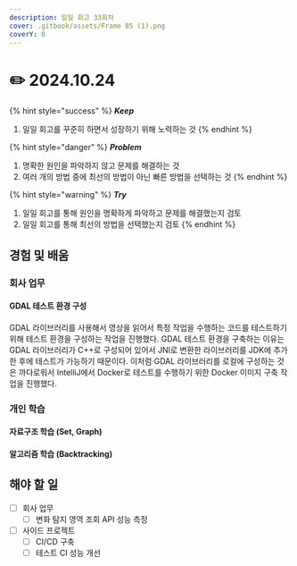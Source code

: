 ```yaml
---
description: 일일 회고 33회차
cover: .gitbook/assets/Frame 85 (1).png
coverY: 0
---
```


# ✏️ 2024.10.24

{% hint style="success" %}
_**Keep**_

1. 일일 회고를 꾸준히 하면서 성장하기 위해 노력하는 것
{% endhint %}

{% hint style="danger" %}
_**Problem**_

1. 명확한 원인을 파악하지 않고 문제를 해결하는 것
2. 여러 개의 방법 중에 최선의 방법이 아닌 빠른 방법을 선택하는 것
{% endhint %}

{% hint style="warning" %}
_**Try**_

1. 일일 회고를 통해 원인을 명확하게 파악하고 문제를 해결했는지 검토
2. 일일 회고를 통해 최선의 방법을 선택했는지 검토
{% endhint %}

## 경험 및 배움

### 회사 업무

#### GDAL 테스트 환경 구성

GDAL 라이브러리를 사용해서 영상을 읽어서 특정 작업을 수행하는 코드를 테스트하기 위해 테스트 환경을 구성하는 작업을 진행했다. GDAL 테스트 환경을 구축하는 이유는 GDAL 라이브러리가 C++로 구성되어 있어서 JNI로 변환한 라이브러리를 JDK에 추가한 후에 테스트가 가능하기 때문이다. 이처럼 GDAL 라이브러리를 로컬에 구성하는 것은 까다로워서 IntelliJ에서 Docker로 테스트를 수행하기 위한 Docker 이미지 구축 작업을 진행했다.



### 개인 학습

#### 자료구조 학습 (Set, Graph)



#### 알고리즘 학습 (Backtracking)





## 해야 할 일

* [ ] 회사 업무
  * [ ] 변화 탐지 영역 조회 API 성능 측정
* [ ] 사이드 프로젝트
  * [ ] CI/CD 구축
  * [ ] 테스트 CI 성능 개선
